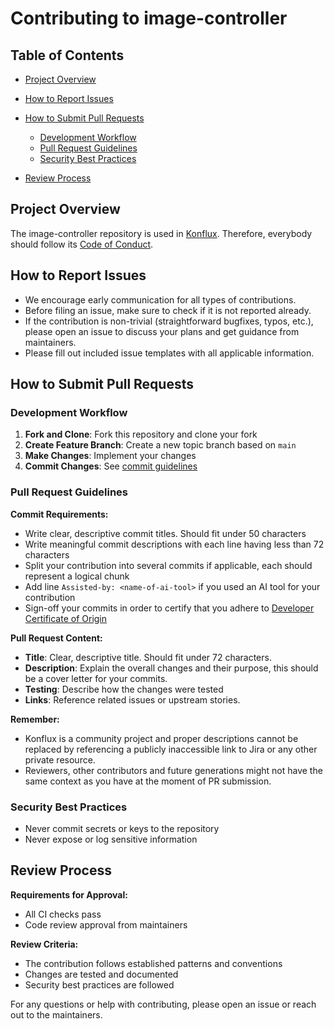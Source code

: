 # Contributing to image-controller

## Table of Contents

* [Project Overview](#project-overview)
* [How to Report Issues](#how-to-report-issues)
* [How to Submit Pull Requests](#how-to-submit-pull-requests)
    * [Development Workflow](#development-workflow)
    * [Pull Request Guidelines](#pull-request-guidelines)
    * [Security Best Practices](#security-best-practices)

* [Review Process](#review-process)

## Project Overview

The image-controller repository is used in [Konflux](https://konflux-ci.dev).
Therefore, everybody should follow its [Code of Conduct](https://github.com/konflux-ci/community/blob/main/CODE_OF_CONDUCT.md).

## How to Report Issues

- We encourage early communication for all types of contributions.
- Before filing an issue, make sure to check if it is not reported already.
- If the contribution is non-trivial (straightforward bugfixes, typos, etc.), please open an issue to discuss your plans and get guidance from maintainers.
- Please fill out included issue templates with all applicable information.

## How to Submit Pull Requests

### Development Workflow

1. **Fork and Clone**: Fork this repository and clone your fork
2. **Create Feature Branch**: Create a new topic branch based on `main`
3. **Make Changes**: Implement your changes
4. **Commit Changes**: See [commit guidelines](#pull-request-guidelines)

### Pull Request Guidelines

**Commit Requirements:**
- Write clear, descriptive commit titles. Should fit under 50 characters
- Write meaningful commit descriptions with each line having less than 72 characters
- Split your contribution into several commits if applicable, each should represent a logical chunk
- Add line `Assisted-by: <name-of-ai-tool>` if you used an AI tool for your contribution
- Sign-off your commits in order to certify that you adhere to [Developer Certificate of Origin](https://developercertificate.org)

**Pull Request Content:**
- **Title**: Clear, descriptive title. Should fit under 72 characters.
- **Description**: Explain the overall changes and their purpose, this should be a cover letter for your commits.
- **Testing**: Describe how the changes were tested
- **Links**: Reference related issues or upstream stories.

**Remember:**
- Konflux is a community project and proper descriptions cannot be replaced by referencing a publicly inaccessible link to Jira or any other private resource.
- Reviewers, other contributors and future generations might not have the same context as you have at the moment of PR submission.

### Security Best Practices

- Never commit secrets or keys to the repository
- Never expose or log sensitive information

## Review Process

**Requirements for Approval:**
- All CI checks pass
- Code review approval from maintainers

**Review Criteria:**
- The contribution follows established patterns and conventions
- Changes are tested and documented
- Security best practices are followed

For any questions or help with contributing, please open an issue or reach out to the maintainers.